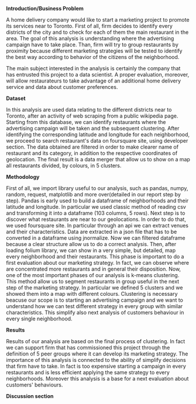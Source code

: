 <b>Introduction/Business Problem</b>

A home delivery company would like to start a marketing project to promote its services near to Toronto. First of all, firm decides to identify every districts of the city and to check for each of them the main restaurant in the area. The goal of this analysis is understanding where the advertising campaign have to take place. Than,  firm will try to group restaurants by proximity because different marketing strategies will be tested to identify the best way according to behavior of the citizens of the neighborhood.

The main subject interested in the analysis is certainly the company that has entrusted this project to a data scientist. A proper evaluation, moreover, will allow restaurateurs to take advantage of an additional home delivery service and data about customer preferences.

<b>Dataset</b>

In this analysis are used data relating to the different districts near to Toronto, after an activity of web scraping from a public wikipedia page. Starting from this database, we can identify restaurants where the advertising campaign will be taken and the subsequent clustering.
After identifying the corresponding latitude and longitude for each neighborhood, we proceed to search restaurant's data on foursquare site, using developer section.
The data obtained are filtered  in order to make clearer name of restaurant and its category, in addition to the respective coordinates of geolocation. The final result is a data merger that allow us to show on a map all restaurants divided, by colours, in 5 clusters.

<b>Methodology</b>

First of all, we import library useful to our analysis, such as pandas, numpy, random, request, matplotlib and more over(detailed in our report step by step). Pandas is early used to build a dataframe of neighborhoods and their latitude and longitude. In particular we used classic method of reading csv and transforming it into a dataframe (103 columns, 5 rows).
Next step is to discover what restaurants are near to our geolocations. In order to do that, we used foursquare site. In particular through an api we can extract venues and their characteristics. Data are extracted in a json file that has to be converted in a dataframe using jnormalize. Now we can filtered dataframe because a clear structure allow us to do a correct analysis.
Then, after loading folium library, we can show in a very simple, but detailed, map every neighborhood and their restaurants. This phase is important to do a first evaluation about our marketing strategy. In fact, we can observe where are concentrated more restaurants and in general their disposition.
Now, one of the most  important phases of our analysis is k-means clustering. This method allow us to segment restaurants in group useful in the next step of the marketing strategy. In particular we defined 5 clusters and we showed them into a map with different colours. Clustering is necessary beacuse our scope is to starting an advertising campaign and we want to understand how we can test different strategy in every group with similar characteristics. This simplify also next analysis of customers behaviour in every single neighborhood.

<b>Results</b>

Results of our analysis are based on the final process of clustering. In fact we can support firm that has commissioned this project through the definition of 5 peer groups where it can develop its marketing strategy. The importance of this analysis is connected to the ability of simplify decisions that firm have to take. In fact is too expensive starting a campaign in every restaurants and is less efficient applying the same strategy to every neighborhoods. Moreover this analysis is a base for a next evaluation about customers' behaviours. 

<b>Discussion section</b>
